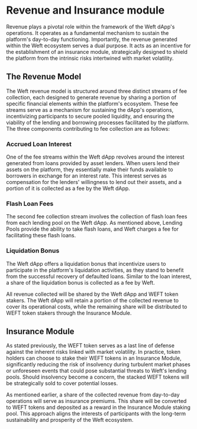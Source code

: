 # Revenue and Insurance module

Revenue plays a pivotal role within the framework of the Weft dApp's operations. It operates as a fundamental mechanism to sustain the platform's day-to-day functioning. Importantly, the revenue generated within the Weft ecosystem serves a dual purpose. It acts as an incentive for the establishment of an insurance module, strategically designed to shield the platform from the intrinsic risks intertwined with market volatility.

## The Revenue Model

The Weft revenue model is structured around three distinct streams of fee collection, each designed to generate revenue by sharing a portion of specific financial elements within the platform's ecosystem. These fee streams serve as a mechanism for sustaining the dApp's operations, incentivizing participants to secure pooled liquidity, and ensuring the viability of the lending and borrowing processes facilitated by the platform. The three components contributing to fee collection are as follows:

### Accrued Loan Interest

One of the fee streams within the Weft dApp revolves around the interest generated from loans provided by asset lenders. When users lend their assets on the platform, they essentially make their funds available to borrowers in exchange for an interest rate. This interest serves as compensation for the lenders' willingness to lend out their assets, and a portion of it is collected as a fee by the Weft dApp.

### Flash Loan Fees 

The second fee collection stream involves the collection of flash loan fees from each lending pool on the Weft dApp. As mentioned above, Lending Pools provide the ability to take flash loans, and Weft charges a fee for facilitating these flash loans.

### Liquidation Bonus 

The Weft dApp offers a liquidation bonus that incentivize users to participate in the platform's liquidation activities, as they stand to benefit from the successful recovery of defaulted loans. Similar to the loan interest, a share of the liquidation bonus is collected as a fee by Weft.

All revenue collected will be shared by the Weft dApp and WEFT token stakers. The Weft dApp will retain a portion of the collected revenue to cover its operational costs, while the remaining share will be distributed to WEFT token stakers through the Insurance Module.

## Insurance Module

As stated previously, the WEFT token serves as a last line of defense against the inherent risks linked with market volatility. In practice, token holders can choose to stake their WEFT tokens in an Insurance Module, significantly reducing the risk of insolvency during turbulent market phases or unforeseen events that could pose substantial threats to Weft's lending pools. Should insolvency become a concern, the stacked WEFT tokens will be strategically sold to cover potential losses.

As mentioned earlier, a share of the collected revenue from day-to-day operations will serve as insurance premiums. This share will be converted to WEFT tokens and deposited as a reward in the Insurance Module staking pool. This approach aligns the interests of participants with the long-term sustainability and prosperity of the Weft ecosystem.